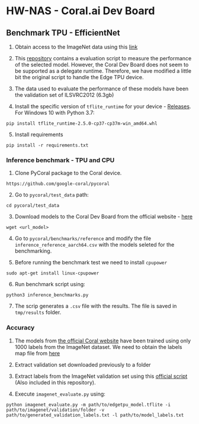 # HW-NAS - Coral.ai Dev Board

## Benchmark TPU - EfficientNet

1. Obtain access to the ImageNet data using this [link](https://image-net.org/request)

2. This [repository](https://github.com/tensorflow/tensorflow/tree/master/tensorflow/lite/tools/evaluation/tasks/imagenet_image_classification) contains a evaluation script to measure the performance of the selected model. However, the Coral Dev Board does not seem to be supported as a delegate runtime. Therefore, we have modified a little bit the original script to handle the Edge TPU device.

3. The data used to evaluate the performance of these models have been the validation set of ILSVRC2012 (6.3gb)

4. Install the specific version of `tflite_runtime` for your device - [Releases](https://github.com/google-coral/pycoral/releases/). For Windows 10 with Python 3.7:

```pip install tflite_runtime-2.5.0-cp37-cp37m-win_amd64.whl```

5. Install requirements

```pip install -r requirements.txt```


### Inference benchmark - TPU and CPU

1. Clone PyCoral package to the Coral device.

```https://github.com/google-coral/pycoral```

2. Go to `pycoral/test_data` path:

```cd pycoral/test_data```

3. Download models to the Coral Dev Board from the official website - [here](https://coral.ai/models/image-classification/)

```wget <url_model>```

4. Go to `pycoral/benchmarks/reference` and modify the file `inference_reference_aarch64.csv` with the models seleted for the benchmarking.

5. Before running the benchmark test we need to install `cpupower`

```sudo apt-get install linux-cpupower```

6. Run benchmark script using:

```python3 inference_benchmarks.py```

7. The scrip generates a `.csv` file with the results. The file is saved in `tmp/results` folder.


### Accuracy 

1. The models from [the official Coral website](https://coral.ai/models/image-classification/) have been trained using only 1000 labels from the ImageNet dataset. We need to obtain the labels map file from [here](https://storage.googleapis.com/cloud-tpu-checkpoints/efficientnet/eval_data/labels_map.txt#)

2. Extract validation set downloaded previously to a folder

3. Extract labels from the ImageNet validation set using this [official script](https://github.com/tensorflow/tensorflow/blob/master/tensorflow/lite/tools/evaluation/tasks/imagenet_image_classification/generate_validation_labels.py) (Also included in this repository).

4. Execute `imagenet_evaluate.py` using:

```python imagenet_evaluate.py -m path/to/edgetpu_model.tflite -i path/to/imagenet/validation/folder -v path/to/generated_validation_labels.txt -l path/to/model_labels.txt```
